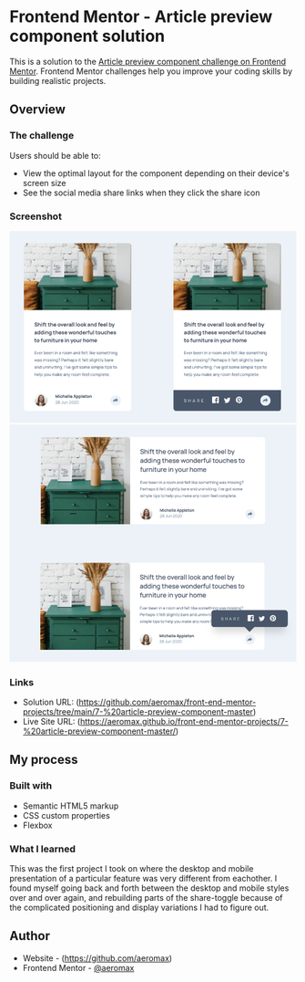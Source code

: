 # Frontend Mentor - Article preview component solution

This is a solution to the [Article preview component challenge on Frontend Mentor](https://www.frontendmentor.io/challenges/article-preview-component-dYBN_pYFT). Frontend Mentor challenges help you improve your coding skills by building realistic projects. 


## Overview

### The challenge

Users should be able to:

- View the optimal layout for the component depending on their device's screen size
- See the social media share links when they click the share icon

### Screenshot

![](./screenshot-mobile.jpg)
![](./screenshot-desktop.jpg)


### Links

- Solution URL: (https://github.com/aeromax/front-end-mentor-projects/tree/main/7-%20article-preview-component-master)
- Live Site URL: (https://aeromax.github.io/front-end-mentor-projects/7-%20article-preview-component-master/)

## My process

### Built with

- Semantic HTML5 markup
- CSS custom properties
- Flexbox

### What I learned

This was the first project I took on where the desktop and mobile presentation of a particular feature was very different from eachother. I found myself going back and forth between the desktop and mobile styles over and over again, and rebuilding parts of the share-toggle because of the complicated positioning and display variations I had to figure out.


## Author

- Website - (https://github.com/aeromax)
- Frontend Mentor - [@aeromax](https://www.frontendmentor.io/profile/aeromax)
